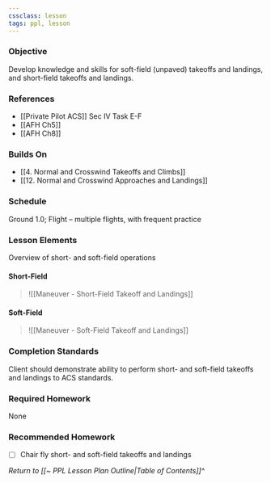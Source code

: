 ```yaml
---
cssclass: lesson
tags: ppl, lesson
---
```

### Objective
Develop knowledge and skills for soft-field (unpaved) takeoffs and landings, and short-field takeoffs and landings.

### References
- [[Private Pilot ACS]] Sec IV Task E-F
- [[AFH Ch5]]
- [[AFH Ch8]]

### Builds On
- [[4. Normal and Crosswind Takeoffs and Climbs]]
- [[12. Normal and Crosswind Approaches and Landings]]

### Schedule
Ground 1.0; Flight – multiple flights, with frequent practice

### Lesson Elements
Overview of short- and soft-field operations

#### Short-Field
> ![[Maneuver - Short-Field Takeoff and Landings]]

#### Soft-Field
> ![[Maneuver - Soft-Field Takeoff and Landings]]

### Completion Standards
Client should demonstrate ability to perform short- and soft-field takeoffs and landings to ACS standards.

### Required Homework
 None

### Recommended Homework 
- [ ] Chair fly short- and soft-field takeoffs and landings

*Return to [[~ PPL Lesson Plan Outline|Table of Contents]]^*